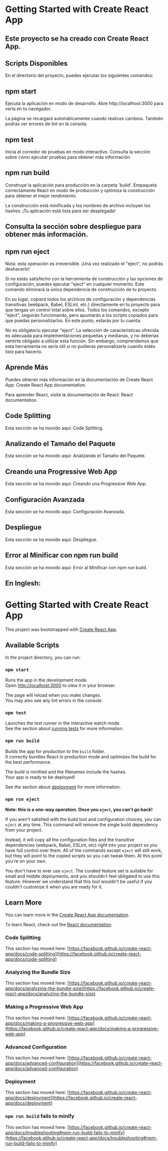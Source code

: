# Getting Started with Create React App

## Este proyecto se ha creado con Create React App.

## Scripts Disponibles

En el directorio del proyecto, puedes ejecutar los siguientes comandos:

## npm start
Ejecuta la aplicación en modo de desarrollo.
Abre http://localhost:3000 para verla en tu navegador.

La página se recargará automáticamente cuando realices cambios.
También podrás ver errores de lint en la consola.

## npm test
Inicia el corredor de pruebas en modo interactivo.
Consulta la sección sobre cómo ejecutar pruebas para obtener más información.

## npm run build
Construye la aplicación para producción en la carpeta 'build'.
Empaqueta correctamente React en modo de producción y optimiza la construcción para obtener el mejor rendimiento.

La construcción está minificada y los nombres de archivo incluyen los hashes.
¡Tu aplicación está lista para ser desplegada!

## Consulta la sección sobre despliegue para obtener más información.

## npm run eject 
Nota: esta operación es irreversible. ¡Una vez realizado el "eject", no podrás deshacerlo!

Si no estás satisfecho con la herramienta de construcción y las opciones de configuración, puedes ejecutar "eject" en cualquier momento. Este comando eliminará la única dependencia de construcción de tu proyecto.

En su lugar, copiará todos los archivos de configuración y dependencias transitivas (webpack, Babel, ESLint, etc.) directamente en tu proyecto para que tengas un control total sobre ellos. Todos los comandos, excepto "eject", seguirán funcionando, pero apuntarán a los scripts copiados para que puedas personalizarlos. En este punto, estarás por tu cuenta.

No es obligatorio ejecutar "eject". La selección de características ofrecida es adecuada para implementaciones pequeñas y medianas, y no deberías sentirte obligado a utilizar esta función. Sin embargo, comprendemos que esta herramienta no sería útil si no pudieras personalizarla cuando estés listo para hacerlo.

## Aprende Más
Puedes obtener más información en la documentación de Create React App: Create React App documentation.

Para aprender React, visita la documentación de React: React documentation.

## Code Splitting
Esta sección se ha movido aquí: Code Splitting.

## Analizando el Tamaño del Paquete
Esta sección se ha movido aquí: Analizando el Tamaño del Paquete.

## Creando una Progressive Web App
Esta sección se ha movido aquí: Creando una Progressive Web App.

## Configuración Avanzada
Esta sección se ha movido aquí: Configuración Avanzada.

## Despliegue
Esta sección se ha movido aquí: Despliegue.

## Error al Minificar con npm run build
Esta sección se ha movido aquí: Error al Minificar con npm run build.


## En Inglesh:
# Getting Started with Create React App

This project was bootstrapped with [Create React App](https://github.com/facebook/create-react-app).

## Available Scripts

In the project directory, you can run:

### `npm start`

Runs the app in the development mode.\
Open [http://localhost:3000](http://localhost:3000) to view it in your browser.

The page will reload when you make changes.\
You may also see any lint errors in the console.

### `npm test`

Launches the test runner in the interactive watch mode.\
See the section about [running tests](https://facebook.github.io/create-react-app/docs/running-tests) for more information.

### `npm run build`

Builds the app for production to the `build` folder.\
It correctly bundles React in production mode and optimizes the build for the best performance.

The build is minified and the filenames include the hashes.\
Your app is ready to be deployed!

See the section about [deployment](https://facebook.github.io/create-react-app/docs/deployment) for more information.

### `npm run eject`

**Note: this is a one-way operation. Once you `eject`, you can't go back!**

If you aren't satisfied with the build tool and configuration choices, you can `eject` at any time. This command will remove the single build dependency from your project.

Instead, it will copy all the configuration files and the transitive dependencies (webpack, Babel, ESLint, etc) right into your project so you have full control over them. All of the commands except `eject` will still work, but they will point to the copied scripts so you can tweak them. At this point you're on your own.

You don't have to ever use `eject`. The curated feature set is suitable for small and middle deployments, and you shouldn't feel obligated to use this feature. However we understand that this tool wouldn't be useful if you couldn't customize it when you are ready for it.

## Learn More

You can learn more in the [Create React App documentation](https://facebook.github.io/create-react-app/docs/getting-started).

To learn React, check out the [React documentation](https://reactjs.org/).

### Code Splitting

This section has moved here: [https://facebook.github.io/create-react-app/docs/code-splitting](https://facebook.github.io/create-react-app/docs/code-splitting)

### Analyzing the Bundle Size

This section has moved here: [https://facebook.github.io/create-react-app/docs/analyzing-the-bundle-size](https://facebook.github.io/create-react-app/docs/analyzing-the-bundle-size)

### Making a Progressive Web App

This section has moved here: [https://facebook.github.io/create-react-app/docs/making-a-progressive-web-app](https://facebook.github.io/create-react-app/docs/making-a-progressive-web-app)

### Advanced Configuration

This section has moved here: [https://facebook.github.io/create-react-app/docs/advanced-configuration](https://facebook.github.io/create-react-app/docs/advanced-configuration)

### Deployment

This section has moved here: [https://facebook.github.io/create-react-app/docs/deployment](https://facebook.github.io/create-react-app/docs/deployment)

### `npm run build` fails to minify

This section has moved here: [https://facebook.github.io/create-react-app/docs/troubleshooting#npm-run-build-fails-to-minify](https://facebook.github.io/create-react-app/docs/troubleshooting#npm-run-build-fails-to-minify)

